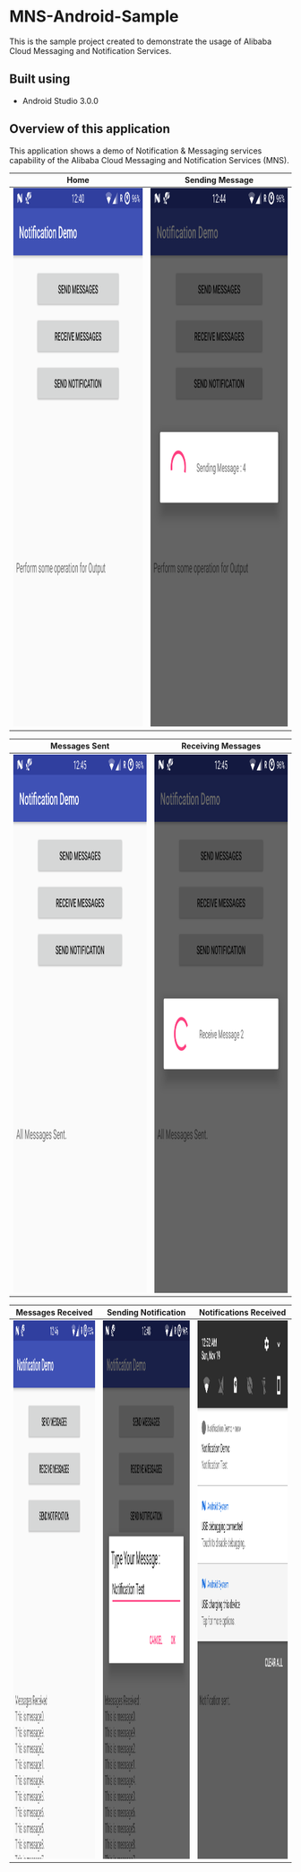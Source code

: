 # MNS-Android-Sample
This is the sample project created to demonstrate the usage of Alibaba Cloud Messaging and Notification Services.

## Built using

 - Android Studio 3.0.0

## Overview of this application

This application shows a demo of Notification & Messaging services capability of the Alibaba Cloud Messaging and Notification Services (MNS).

|                                          Home                                         |                                               Sending Message                                               |
|:-------------------------------------------------------------------------------------:|:-----------------------------------------------------------------------------------------------------------:|
|<img src="https://github.com/saichandu415/MNS-Android-Sample/raw/master/snapshots/Home.png" width="540" height="960" /> | <img src="https://github.com/saichandu415/MNS-Android-Sample/raw/master/snapshots/Message_Sending_inProgress.png" width="540" height="960" />| 

|                                          Messages Sent                                         |                                               Receiving Messages                                              | 
|:----------------------------------------------------------------------------------------------:|:-------------------------------------------------------------------------------------------------:|
|<img src="https://github.com/saichandu415/MNS-Android-Sample/raw/master/snapshots/Messages_Sent.png" width="540" height="960" /> |<img src="https://github.com/saichandu415/MNS-Android-Sample/raw/master/snapshots/Receiving_Message_inProgress.png" width="540" height="960" />|



|                                        Messages Received                                         |                                               Sending Notification                                               |                                         Notifications Received                                         |
|:-------------------------------------------------------------------------------------------------------------:|:----------------------------------------------------------------------------------------------------------------:|:------------------------------------------------------------------------------------------------------:|
| <img src="https://github.com/saichandu415/MNS-Android-Sample/raw/master/snapshots/Recevied_Message.png" width="540" height="960" /> | <img src="https://github.com/saichandu415/MNS-Android-Sample/raw/master/snapshots/Sending_Notification_inProgress.png" width="540" height="960" /> | <img src="https://github.com/saichandu415/MNS-Android-Sample/raw/master/snapshots/Notification_Received.png" width="540" height="960" /> |